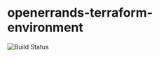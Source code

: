 # openerrands-terraform-environment
![Build Status](https://github.com/openerrands/openerrands-terraform-environment/workflows/CI-Dev/badge.svg)
